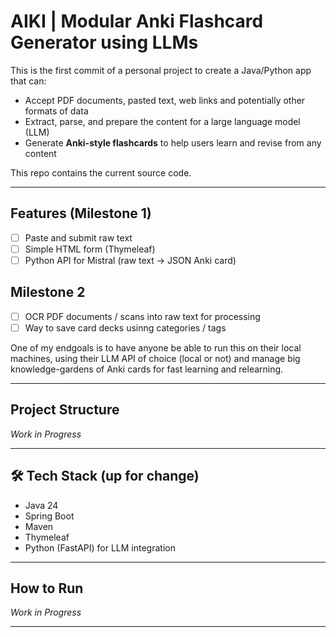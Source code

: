 # AIKI | Modular Anki Flashcard Generator using LLMs

This is the first commit of a personal project to create a Java/Python app that can:

- Accept PDF documents, pasted text, web links and potentially other formats of data
- Extract, parse, and prepare the content for a large language model (LLM)
- Generate **Anki-style flashcards** to help users learn and revise from any content

This repo contains the current source code.

---

## Features (Milestone 1)
 
- [ ] Paste and submit raw text  
- [ ] Simple HTML form (Thymeleaf)  
- [ ] Python API for Mistral (raw text -> JSON Anki card)

## Milestone 2
- [ ] OCR PDF documents / scans into raw text for processing
- [ ] Way to save card decks usinng categories / tags

One of my endgoals is to have anyone be able to run this on their local machines, using their LLM API of choice (local or not) and manage big knowledge-gardens of Anki cards for fast learning and relearning.

---

## Project Structure

*Work in Progress*

---

## 🛠 Tech Stack (up for change)

- Java 24
- Spring Boot
- Maven
- Thymeleaf
- Python (FastAPI) for LLM integration

---

## How to Run

*Work in Progress*

---
